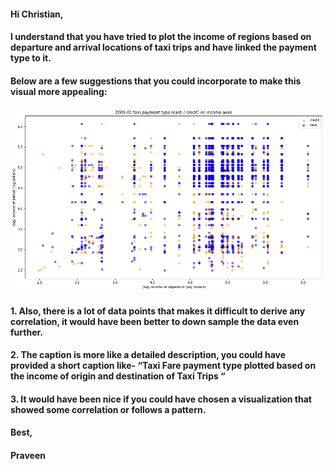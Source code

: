 #### Hi Christian,
#### I understand that you have tried to plot the income of regions based on departure and arrival locations of taxi trips and have linked the payment type to it. 
#### Below are a few suggestions that you could incorporate to make this visual more appealing:

![solarpalette](plot_taxi.png)

####      1.	Also, there is a lot of data points that makes it difficult to derive any correlation, it would have been better to down sample the data even further. 
####      2.	The caption is more like a detailed description, you could have provided a short caption like- “Taxi Fare payment type plotted based on the income of origin and destination of Taxi Trips “
####      3.	It would have been nice if you could have chosen a visualization that showed some correlation or follows a pattern.
#### Best,
#### Praveen
